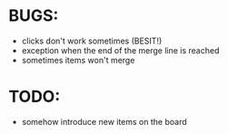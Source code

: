 # BUGS:
  - clicks don't work sometimes (BESIT!)
  - exception when the end of the merge line is reached
  - sometimes items won't merge

# TODO:
- somehow introduce new items on the board 
